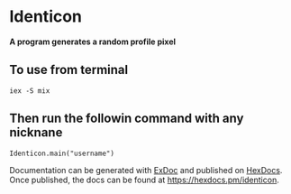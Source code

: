 # Identicon

**A program generates a random profile pixel**

## To use from terminal

`iex -S mix`

## Then run the followin command with any nicknane

`Identicon.main("username")`

Documentation can be generated with [ExDoc](https://github.com/elixir-lang/ex_doc)
and published on [HexDocs](https://hexdocs.pm). Once published, the docs can
be found at <https://hexdocs.pm/identicon>.
